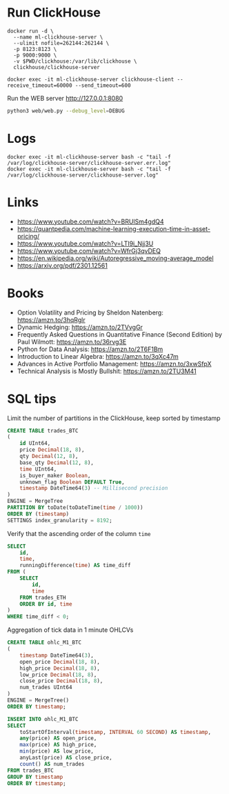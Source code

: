 # Run ClickHouse

```
docker run -d \
  --name ml-clickhouse-server \
  --ulimit nofile=262144:262144 \
  -p 8123:8123 \
  -p 9000:9000 \
  -v $PWD/clickhouse:/var/lib/clickhouse \
  clickhouse/clickhouse-server

docker exec -it ml-clickhouse-server clickhouse-client --receive_timeout=60000 --send_timeout=600
```


Run the WEB server http://127.0.0.1:8080

```sh
python3 web/web.py --debug_level=DEBUG
```


# Logs

```
docker exec -it ml-clickhouse-server bash -c "tail -f /var/log/clickhouse-server/clickhouse-server.err.log"
docker exec -it ml-clickhouse-server bash -c "tail -f /var/log/clickhouse-server/clickhouse-server.log"
```


# Links

* https://www.youtube.com/watch?v=BRUlSm4gdQ4
* https://quantpedia.com/machine-learning-execution-time-in-asset-pricing/
* https://www.youtube.com/watch?v=LTI9i_Njj3U
* https://www.youtube.com/watch?v=WfrGj3qvDEQ
* https://en.wikipedia.org/wiki/Autoregressive_moving-average_model
* https://arxiv.org/pdf/2301.12561

# Books 

* Option Volatility and Pricing by Sheldon Natenberg: https://amzn.to/3hqRglr
* Dynamic Hedging: https://amzn.to/2TVvgGr
* Frequently Asked Questions in Quantitative Finance (Second Edition) by Paul Wilmott: https://amzn.to/36rvg3E
* Python for Data Analysis: https://amzn.to/2T6F1Bm
* Introduction to Linear Algebra: https://amzn.to/3qXc47m
* Advances in Active Portfolio Management: https://amzn.to/3xwSfpX
* Technical Analysis is Mostly Bullshit: https://amzn.to/2TU3M41

# SQL tips


Limit the number of partitions in the ClickHouse, keep sorted by timestamp

```SQL
CREATE TABLE trades_BTC
(
    id UInt64,
    price Decimal(18, 8),
    qty Decimal(12, 8),
    base_qty Decimal(12, 8),
    time UInt64,
    is_buyer_maker Boolean,
    unknown_flag Boolean DEFAULT True,
    timestamp DateTime64(3) -- Millisecond precision
)
ENGINE = MergeTree
PARTITION BY toDate(toDateTime(time / 1000))
ORDER BY (timestamp)
SETTINGS index_granularity = 8192;
```


Verify that the ascending order of the column `time` 

```SQL
SELECT 
    id,
    time,
    runningDifference(time) AS time_diff
FROM (
    SELECT 
        id,
        time
    FROM trades_ETH
    ORDER BY id, time
)
WHERE time_diff < 0;
```

Aggregation of tick data in 1 minute OHLCVs

```SQL
CREATE TABLE ohlc_M1_BTC
(
    timestamp DateTime64(3),
    open_price Decimal(18, 8),
    high_price Decimal(18, 8),
    low_price Decimal(18, 8),
    close_price Decimal(18, 8),
    num_trades UInt64
) 
ENGINE = MergeTree()
ORDER BY timestamp;

INSERT INTO ohlc_M1_BTC
SELECT
    toStartOfInterval(timestamp, INTERVAL 60 SECOND) AS timestamp,
    any(price) AS open_price,
    max(price) AS high_price,
    min(price) AS low_price,
    anyLast(price) AS close_price,
    count() AS num_trades
FROM trades_BTC
GROUP BY timestamp
ORDER BY timestamp;
```

